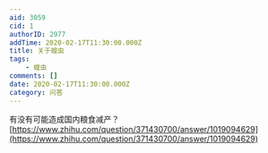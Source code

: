 ```yaml
---
aid: 3059
cid: 1
authorID: 2977
addTime: 2020-02-17T11:30:00.000Z
title: 关于蝗虫
tags:
    - 蝗虫
comments: []
date: 2020-02-17T11:30:00.000Z
category: 问答
---
```


有没有可能造成国内粮食减产？ [https://www.zhihu.com/question/371430700/answer/1019094629](https://www.zhihu.com/question/371430700/answer/1019094629)
